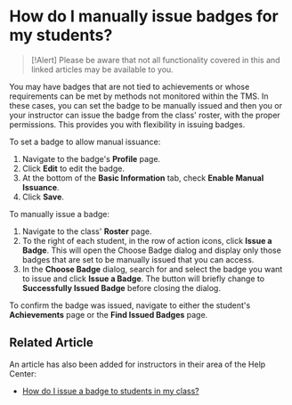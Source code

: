 # How do I manually issue badges for my students?

> [!Alert] Please be aware that not all functionality covered in this and linked articles may be available to you.

You may have badges that are not tied to achievements or whose requirements can be met by methods not monitored within the TMS. In these cases, you can set the badge to be manually issued and then you or your instructor can issue the badge from the class' roster, with the proper permissions. This provides you with flexibility in issuing badges.

To set a badge to allow manual issuance:
1. Navigate to the badge's **Profile** page.
1. Click **Edit** to edit the badge.
1. At the bottom of the **Basic Information** tab, check **Enable Manual Issuance**.
1. Click **Save**.

To manually issue a badge:
1. Navigate to the class' **Roster** page.
1. To the right of each student, in the row of action icons, click **Issue a Badge**. This will open the Choose Badge dialog and display only those badges that are set to be manually issued that you can access.
1. In the **Choose Badge** dialog, search for and select the badge you want to issue and click **Issue a Badge**. The button will briefly change to **Successfully Issued Badge** before closing the dialog.

To confirm the badge was issued, navigate to either the student's **Achievements** page or the **Find Issued Badges** page.

## Related Article

An article has also been added for instructors in their area of the Help Center:
- [How do I issue a badge to students in my class?](/tms/instructors/instructor-prep-and-classes/issue-manual-badge.md)